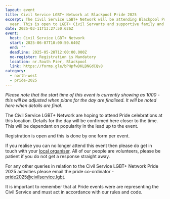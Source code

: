 ```yaml
---
layout: event
title: Civil Service LGBT+ Network at Blackpool Pride 2025
excerpt: The Civil Service LGBT+ Network will be attending Blackpool Pride this
  year. This is open to LGBT+ Civil Servants and supportive family and friends.
date: 2025-03-11T13:27:50.626Z
event:
  host: Civil Service LGBT+ Network
  start: 2025-06-07T10:00:50.640Z
  end: ""
  deadline: 2025-05-28T12:00:00.000Z
  no-register: Registration is Mandatory
  location: nr.South Pier, Blackpool
  link: https://forms.gle/bPHpfwDKLBNGdCQv8
category:
  - north-west
  - pride-2025
---
```

*P﻿lease note that the start time of this event is currently showing as 1000 - this will be adjusted when plans for the day are finalised. It will be noted here when details are final.*

The Civil Service LGBT+ Network are hoping to attend Pride celebrations at this location. Details for the day will be confirmed here closer to the time. This will be dependant on popularity in the lead up to the event.

Registration is open and this is done by one form per event.

I﻿f you realise you can no longer attend this event then please do get in touch with your [local organiser](https://www.civilservice.lgbt/team/). All of our people are volunteers, please be patient if you do not get a response straight away. 

F﻿or any other queries in relation to the Civil Service LGBT+ Network Pride 2025 activities please email the pride co-ordinator - [pride2025@civilservice.lgbt](mailto:pride2025@civilservice.lgbt).

I﻿t is important to remember that at Pride events were are representing the Civil Service and must act in accordance with our rules and code.
